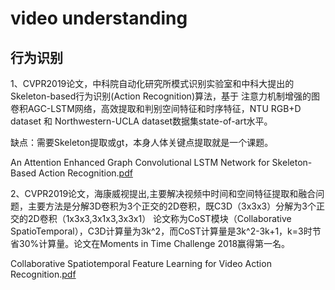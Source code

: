 # video understanding

## 行为识别

1、CVPR2019论文，中科院自动化研究所模式识别实验室和中科大提出的Skeleton-based行为识别(Action Recognition)算法，基于
注意力机制增强的图卷积AGC-LSTM网络，高效提取和判别空间特征和时序特征，NTU RGB+D dataset 和 
Northwestern-UCLA dataset数据集state-of-art水平。

缺点：需要Skeleton提取或gt，本身人体关键点提取就是一个课题。

An Attention Enhanced Graph Convolutional LSTM Network for Skeleton-Based Action Recognition.[pdf](https://arxiv.org/pdf/1902.09130.pdf)


2、CVPR2019论文，海康威视提出,主要解决视频中时间和空间特征提取和融合问题，主要方法是分解3D卷积为3个正交的2D卷积，既C3D（3x3x3）分解为3个正交的2D卷积（1x3x3,3x1x3,3x3x1）
论文称为CoST模块（Collaborative SpatioTemporal），C3D计算量为3k^2，而CoST计算量是3k^2-3k+1，k=3时节省30%计算量。论文在Moments in Time Challenge 2018赢得第一名。

Collaborative Spatiotemporal Feature Learning for Video Action Recognition.[pdf](https://arxiv.org/pdf/1903.01197.pdf)